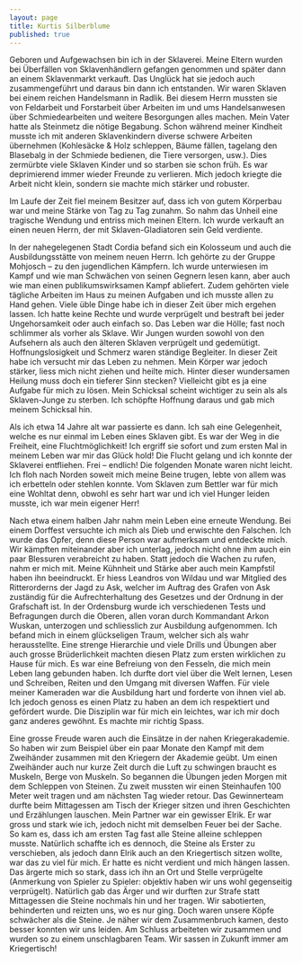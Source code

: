 ```yaml
---
layout: page
title: Kurtis Silberblume
published: true
---
```

Geboren und Aufgewachsen bin ich in der Sklaverei. Meine Eltern wurden bei Überfällen von Sklavenhändlern gefangen genommen und später dann an einem Sklavenmarkt verkauft. Das Unglück hat sie jedoch auch zusammengeführt und daraus bin dann ich entstanden. Wir waren Sklaven bei einem reichen Handelsmann in Radlik. Bei diesem Herrn mussten sie von Feldarbeit und Forstarbeit über Arbeiten im und ums Handelsanwesen über Schmiedearbeiten und weitere Besorgungen alles machen. Mein Vater hatte als Steinmetz die nötige Begabung. Schon während meiner Kindheit musste ich mit anderen Sklavenkindern diverse schwere Arbeiten übernehmen (Kohlesäcke & Holz schleppen, Bäume fällen, tagelang den Blasebalg in der Schmiede bedienen, die Tiere versorgen, usw.). Dies zermürbte viele Sklaven Kinder und so starben sie schon früh. Es war deprimierend immer wieder Freunde zu verlieren. Mich jedoch kriegte die Arbeit nicht klein, sondern sie machte mich stärker und robuster.

Im Laufe der Zeit fiel meinem Besitzer auf, dass ich von gutem Körperbau war und meine Stärke von Tag zu Tag zunahm. So nahm das Unheil eine tragische Wendung und entriss mich meinen Eltern. Ich wurde verkauft an einen neuen Herrn, der mit Sklaven-Gladiatoren sein Geld verdiente.

In der nahegelegenen Stadt Cordia befand sich ein Kolosseum und auch die Ausbildungsstätte von meinem neuen Herrn. Ich gehörte zu der Gruppe Mohjosch – zu den jugendlichen Kämpfern. Ich wurde unterwiesen im Kampf und wie man Schwächen von seinen Gegnern lesen kann, aber auch wie man einen publikumswirksamen Kampf abliefert. Zudem gehörten viele tägliche Arbeiten im Haus zu meinen Aufgaben und ich musste allen zu Hand gehen. Viele üble Dinge habe ich in dieser Zeit über mich ergehen lassen. Ich hatte keine Rechte und wurde verprügelt und bestraft bei jeder Ungehorsamkeit oder auch einfach so. Das Leben war die Hölle; fast noch schlimmer als vorher als Sklave. Wir Jungen wurden sowohl von den Aufsehern als auch den älteren Sklaven verprügelt und gedemütigt. Hoffnungslosigkeit und Schmerz waren ständige Begleiter. In dieser Zeit habe ich versucht mir das Leben zu nehmen. Mein Körper war jedoch stärker, liess mich nicht ziehen und heilte mich. Hinter dieser wundersamen Heilung muss doch ein tieferer Sinn stecken? Vielleicht gibt es ja eine Aufgabe für mich zu lösen. Mein Schicksal scheint wichtiger zu sein als als Sklaven-Junge zu sterben. Ich schöpfte Hoffnung daraus und gab mich meinem Schicksal hin.

Als ich etwa 14 Jahre alt war passierte es dann. Ich sah eine Gelegenheit, welche es nur einmal im Leben eines Sklaven gibt. Es war der Weg in die Freiheit, eine Fluchtmöglichkeit! Ich ergriff sie sofort und zum ersten Mal in meinem Leben war mir das Glück hold! Die Flucht gelang und ich konnte der Sklaverei entfliehen. Frei – endlich! Die folgenden Monate waren nicht leicht. Ich floh nach Norden soweit mich meine Beine trugen, lebte von allem was ich erbetteln oder stehlen konnte. Vom Sklaven zum Bettler war für mich eine Wohltat denn, obwohl es sehr hart war und ich viel Hunger leiden musste, ich war mein eigener Herr!

Nach etwa einem halben Jahr nahm mein Leben eine erneute Wendung. Bei einem Dorffest versuchte ich mich als Dieb und erwischte den Falschen. Ich wurde das Opfer, denn diese Person war aufmerksam und entdeckte mich. Wir kämpften miteinander aber ich unterlag, jedoch nicht ohne ihm auch ein paar Blessuren verabreicht zu haben. Statt jedoch die Wachen zu rufen, nahm er mich mit. Meine Kühnheit und Stärke aber auch mein Kampfstil haben ihn beeindruckt. Er hiess Leandros von Wildau und war Mitglied des Ritterorderns der Jagd zu Ask, welcher im Auftrag des Grafen von Ask zuständig für die Aufrechterhaltung des Gesetzes und der Ordnung in der Grafschaft ist. In der Ordensburg wurde ich verschiedenen Tests und Befragungen durch die Oberen, allen voran durch Kommandant Arkon Wuskan, unterzogen und schliesslich zur Ausbildung aufgenommen. Ich befand mich in einem glückseligen Traum, welcher sich als wahr herausstellte. Eine strenge Hierarchie und viele Drills und Übungen aber auch grosse Brüderlichkeit machten diesen Platz zum ersten wirklichen zu Hause für mich. Es war eine Befreiung von den Fesseln, die mich mein Leben lang gebunden haben. Ich durfte dort viel über die Welt lernen, Lesen und Schreiben, Reiten und den Umgang mit diversen Waffen. Für viele meiner Kameraden war die Ausbildung hart und forderte von ihnen viel ab. Ich jedoch genoss es einen Platz zu haben an dem ich respektiert und gefördert wurde. Die Disziplin war für mich ein leichtes, war ich mir doch ganz anderes gewöhnt. Es machte mir richtig Spass. 

Eine grosse Freude waren auch die Einsätze in der nahen Kriegerakademie. So haben wir zum Beispiel über ein paar Monate den Kampf mit dem Zweihänder zusammen mit den Kriegern der Akademie geübt. Um einen Zweihänder auch nur kurze Zeit durch die Luft zu schwingen braucht es Muskeln, Berge von Muskeln. So begannen die Übungen jeden Morgen mit dem Schleppen von Steinen. Zu zweit mussten wir einen Steinhaufen 100 Meter weit tragen und am nächsten Tag wieder retour. Das Gewinnerteam durfte beim Mittagessen am Tisch der Krieger sitzen und ihren Geschichten und Erzählungen lauschen. Mein Partner war ein gewisser Elrik. Er war gross und stark wie ich, jedoch nicht mit demselben Feuer bei der Sache. So kam es, dass ich am ersten Tag fast alle Steine alleine schleppen musste. Natürlich schaffte ich es dennoch, die Steine als Erster zu verschieben, als jedoch dann Elrik auch an den Kriegertisch sitzen wollte, war das zu viel für mich. Er hatte es nicht verdient und mich hängen lassen. Das ärgerte mich so stark, dass ich ihn an Ort und Stelle verprügelte (Anmerkung von Spieler zu Spieler: objektiv haben wir uns wohl gegenseitig verprügelt). Natürlich gab das Ärger und wir durften zur Strafe statt Mittagessen die Steine nochmals hin und her tragen. Wir sabotierten, behinderten und reizten uns, wo es nur ging. Doch waren unsere Köpfe schwächer als die Steine. Je näher wir dem Zusammenbruch kamen, desto besser konnten wir uns leiden. Am Schluss arbeiteten wir zusammen und wurden so zu einem unschlagbaren Team. Wir sassen in Zukunft immer am Kriegertisch!
